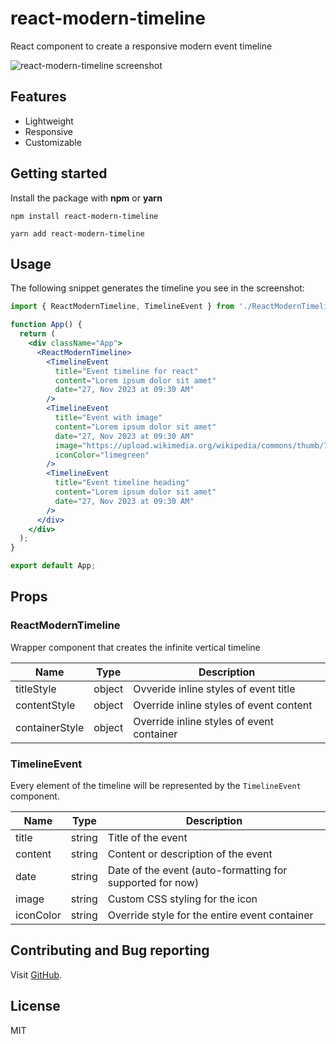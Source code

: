 # react-modern-timeline

React component to create a responsive modern event timeline

![react-modern-timeline screenshot](https://github.com/gagantripathi22/react-modern-timeline/assets/32246605/c6de5941-98c2-45ff-8967-8d09d0260641)

## Features

- Lightweight
- Responsive
- Customizable

## Getting started

Install the package with **npm** or **yarn**

`npm install react-modern-timeline`

`yarn add react-modern-timeline`

## Usage

The following snippet generates the timeline you see in the screenshot:

```jsx
import { ReactModernTimeline, TimelineEvent } from './ReactModernTimeline';

function App() {
  return (
    <div className="App">
      <ReactModernTimeline>
        <TimelineEvent
          title="Event timeline for react"
          content="Lorem ipsum dolor sit amet"
          date="27, Nov 2023 at 09:30 AM"
        />
        <TimelineEvent
          title="Event with image"
          content="Lorem ipsum dolor sit amet"
          date="27, Nov 2023 at 09:30 AM"
          image="https://upload.wikimedia.org/wikipedia/commons/thumb/7/7c/Sydney_Opera_House_-_Dec_2008.jpg/800px-Sydney_Opera_House_-_Dec_2008.jpg"
          iconColor="limegreen"
        />
        <TimelineEvent
          title="Event timeline heading"
          content="Lorem ipsum dolor sit amet"
          date="27, Nov 2023 at 09:30 AM"
        />
      </div>
    </div>
  );
}

export default App;
```

## Props

### ReactModernTimeline

Wrapper component that creates the infinite vertical timeline

| Name           | Type   | Description                               |
| -------------- | ------ | ----------------------------------------- |
| titleStyle     | object | Ovveride inline styles of event title     |
| contentStyle   | object | Override inline styles of event content   |
| containerStyle | object | Override inline styles of event container |

### TimelineEvent

Every element of the timeline will be represented by the `TimelineEvent` component.

| Name      | Type   | Description                                               |
| --------- | ------ | --------------------------------------------------------- |
| title     | string | Title of the event                                        |
| content   | string | Content or description of the event                       |
| date      | string | Date of the event (auto-formatting for supported for now) |
| image     | string | Custom CSS styling for the icon                           |
| iconColor | string | Override style for the entire event container             |

## Contributing and Bug reporting

Visit [GitHub](https://github.com/gagantripathi22/react-modern-timeline).

## License

MIT
